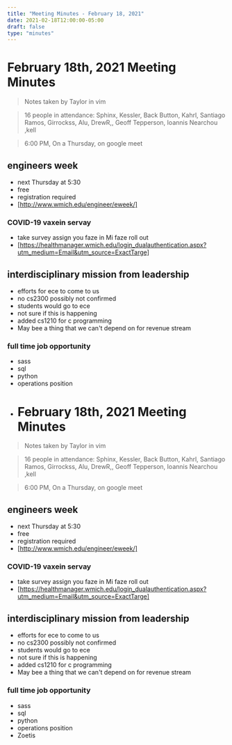 ```yaml
---
title: "Meeting Minutes - February 18, 2021"
date: 2021-02-18T12:00:00-05:00
draft: false
type: "minutes"
---
```


# February 18th, 2021 Meeting Minutes
> Notes taken by Taylor in vim

> 16 people in attendance: Sphinx, Kessler, Back Button, Kahrl, Santiago Ramos, Girrockss, Alu, DrewR,, Geoff Tepperson, Ioannis Nearchou ,kell

> 6:00 PM, On a Thursday, on google meet

## engineers week
* next Thursday at 5:30
* free
* registration required
* [http://www.wmich.edu/engineer/eweek/]

### COVID-19 vaxein servay
* take survey assign you faze in Mi faze roll out
* [https://healthmanager.wmich.edu/login_dualauthentication.aspx?utm_medium=Email&utm_source=ExactTarge]

## interdisciplinary mission from leadership
* efforts for ece to come to us
* no cs2300 possibly not confirmed
* students would go to ece
* not sure if this is happening
* added cs1210 for c programming
* May bee a thing that we can't depend on for revenue stream

### full time job opportunity
* sass
* sql
* python
* operations position
* # February 18th, 2021 Meeting Minutes
> Notes taken by Taylor in vim

> 16 people in attendance: Sphinx, Kessler, Back Button, Kahrl, Santiago Ramos, Girrockss, Alu, DrewR,, Geoff Tepperson, Ioannis Nearchou ,kell

> 6:00 PM, On a Thursday, on google meet

## engineers week
* next Thursday at 5:30
* free
* registration required
* [http://www.wmich.edu/engineer/eweek/]

### COVID-19 vaxein servay
* take survey assign you faze in Mi faze roll out
* [https://healthmanager.wmich.edu/login_dualauthentication.aspx?utm_medium=Email&utm_source=ExactTarge]

## interdisciplinary mission from leadership
* efforts for ece to come to us
* no cs2300 possibly not confirmed
* students would go to ece
* not sure if this is happening
* added cs1210 for c programming
* May bee a thing that we can't depend on for revenue stream

### full time job opportunity
* sass
* sql
* python
* operations position
* Zoetis



















